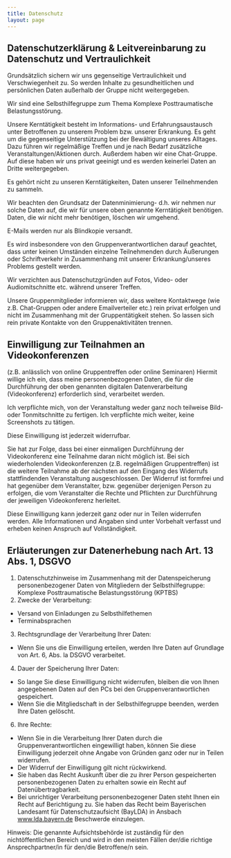 ```yaml
---
title: Datenschutz
layout: page
---
```


## Datenschutzerklärung & Leitvereinbarung zu Datenschutz und Vertraulichkeit

Grundsätzlich sichern wir uns gegenseitige Vertraulichkeit und Verschwiegenheit zu. So werden Inhalte zu gesundheitlichen und persönlichen Daten außerhalb der Gruppe nicht weitergegeben.

Wir sind eine Selbsthilfegruppe zum Thema Komplexe Posttraumatische Belastungsstörung.

Unsere Kerntätigkeit besteht im Informations- und Erfahrungsaustausch unter Betroffenen zu unserem Problem bzw. unserer Erkrankung. Es geht um die gegenseitige Unterstützung bei der Bewältigung unseres Alltages. Dazu führen wir regelmäßige Treffen und je nach Bedarf zusätzliche Veranstaltungen/Aktionen durch.
Außerdem haben wir eine Chat-Gruppe. Auf diese haben wir uns privat geeinigt und es werden keinerlei Daten an Dritte weitergegeben.

Es gehört nicht zu unseren Kerntätigkeiten, Daten unserer Teilnehmenden zu sammeln.

Wir beachten den Grundsatz der Datenminimierung- d.h. wir nehmen nur solche Daten auf, die wir für unsere oben genannte Kerntätigkeit benötigen. Daten, die wir nicht mehr benötigen, löschen wir umgehend.

E-Mails werden nur als Blindkopie versandt.

Es wird insbesondere von den Gruppenverantwortlichen darauf geachtet, dass unter keinen Umständen einzelne Teilnehmenden durch Äußerungen oder Schriftverkehr in Zusammenhang mit unserer Erkrankung/unseres Problems gestellt werden.

Wir verzichten aus Datenschutzgründen auf Fotos, Video- oder Audiomitschnitte etc. während unserer Treffen.

Unsere Gruppenmitglieder informieren wir, dass weitere Kontaktwege (wie z.B. Chat-Gruppen oder andere Emailverteiler etc.) rein privat erfolgen und nicht im Zusammenhang mit der Gruppentätigkeit stehen. So lassen sich rein private Kontakte von den Gruppenaktivitäten trennen.

## Einwilligung zur Teilnahmen an Videokonferenzen
(z.B. anlässlich von online Gruppentreffen oder online Seminaren)
Hiermit willige ich ein, dass meine personenbezogenen Daten, die für die Durchführung der oben genannten digitalen Datenverarbeitung (Videokonferenz) erforderlich sind, verarbeitet werden.

Ich verpflichte mich, von der Veranstaltung weder ganz noch teilweise Bild- oder Tonmitschnitte zu fertigen. Ich verpflichte mich weiter, keine Screenshots zu tätigen.

Diese Einwilligung ist jederzeit widerrufbar.

Sie hat zur Folge, dass bei einer einmaligen Durchführung der Videokonferenz eine Teilnahme daran nicht möglich ist. Bei sich wiederholenden Videokonferenzen (z.B. regelmäßigen Gruppentreffen) ist die weitere Teilnahme ab der nächsten auf den Eingang des Widerrufs stattfindenden Veranstaltung ausgeschlossen. Der Widerruf ist formfrei und hat gegenüber dem Veranstalter, bzw. gegenüber derjenigen Person zu erfolgen, die vom Veranstalter die Rechte und Pflichten zur Durchführung der jeweiligen Videokonferenz herleitet.

Diese Einwilligung kann jederzeit ganz oder nur in Teilen widerrufen werden. Alle Informationen und Angaben sind unter Vorbehalt verfasst und erheben keinen Anspruch auf Vollständigkeit.

## Erläuterungen zur Datenerhebung nach Art. 13 Abs. 1, DSGVO
1. Datenschutzhinweise im Zusammenhang mit der Datenspeicherung personenbezogener Daten von Mitgliedern der Selbsthilfegruppe: Komplexe Posttraumatische Belastungsstörung (KPTBS)
2. Zwecke der Verarbeitung:
  - Versand von Einladungen zu Selbsthilfethemen
  - Terminabsprachen
3. Rechtsgrundlage der Verarbeitung Ihrer Daten:
  - Wenn Sie uns die Einwilligung erteilen, werden Ihre Daten auf Grundlage von Art. 6, Abs. la DSGVO verarbeitet.
4. Dauer der Speicherung Ihrer Daten:
  - So lange Sie diese Einwilligung nicht widerrufen, bleiben die von Ihnen angegebenen Daten auf den PCs bei den Gruppenverantwortlichen gespeichert.
  - Wenn Sie die Mitgliedschaft in der Selbsthilfegruppe beenden, werden Ihre Daten gelöscht.
6. Ihre Rechte:
  - Wenn Sie in die Verarbeitung Ihrer Daten durch die Gruppenverantwortlichen eingewilligt haben, können Sie diese Einwilligung jederzeit ohne Angabe von Gründen ganz oder nur in Teilen widerrufen.
  - Der Widerruf der Einwilligung gilt nicht rückwirkend.
  - Sie haben das Recht Auskunft über die zu ihrer Person gespeicherten personenbezogenen Daten zu erhalten sowie ein Recht auf Datenübertragbarkeit.
  - Bei unrichtiger Verarbeitung personenbezogener Daten steht Ihnen ein Recht auf Berichtigung zu. Sie haben das Recht beim Bayerischen Landesamt für Datenschutzaufsicht (BayLDA) in Ansbach www.lda.bayern.de Beschwerde einzulegen.

Hinweis: Die genannte Aufsichtsbehörde ist zuständig für den nichtöffentlichen Bereich und wird in den meisten Fällen der/die richtige Ansprechpartner/in für den/die Betroffene/n sein.
